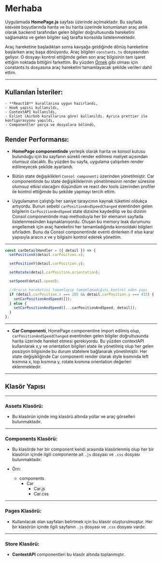 # Merhaba

Uygulamada **HomePage.js** sayfası üzerinde açılmaktadır. Bu sayfada `600x600` boyutlarında harita ve bu harita üzerinde konumlanan araç anlık olarak backend tarafından gelen bilgiler doğrultusunda hareketini sağlamakta ve gelen bilgiler sağ tarafta konsolda listelenmektedir.

Araç hareketine başladıktan sonra kavşağa geldiğinde dönüş hareketine başlarken araç başa dönüyordu. Araç bilgileri `constants.ts` dosyasından geliyor. O dosyayı kontrol ettiğimde gelen son araç bilgisinin tam işaret ettiğim noktada bittiğini farkettim. Bu yüzden [Örnek](https://streamable.com/u1uol9) gibi olması için constants.ts dosyasına araç hareketini tamamlayacak şekilde verileri dahil ettim.

---

## Kullanılan İsteriler:

    - **React18** kurallarına uygun hazırlandı,
    - Hook yapısı kullanıldı,
    - ContextAPI kullanıldı,
    - Eslint (Airbnb kurallarına göre) kullanıldı. Ayrıca prettier ile konfigürasyonu yapıldı,
    - Componentler parça ve dosyalara bölündü,

## Render Performansı:

- **HomePage componentinde** yerleşik olarak harita ve konsol kutusu bulunduğu için bu sayfanın sürekli render edilmesi maliyet açısından olumsuz olacaktı. Bu yüzden bu sayfa, uygulama çalışırken render edilmeyecek şekilde ayarlandı.

- Bütün state değişiklikleri `Consol componenti` üzerinden yönetilmiştir. Car componentinde bu state değişikliklerinin yönetilmesinin render süresine olumsuz etkisi olacağını düşündüm ve react dev tools üzerinden profiler ile kontrol ettiğimde bu şekilde yapmayı tercih ettim.

- Uygulamanın çalıştığı her saniye tarayıcının kaynak tüketimi oldukça artıyordu. Bunun sebebi `carPositionAndSpeedChanged` eventinden gelen bilgilerin `CarPositionAndSpeed` state dizisine kaydedilip ve bu dizinin Consol componentinde map methoduyla her bir elemanın sayfada listelenmesinden kaynaklanıyordu. Oluşan bu memory leak durumunu engellemek için araç hareketini her tamamladığında konsoldaki bilgileri sıfırladım. Bunu da Consol componentinde eventi dinlerken if else karar yapısıyla aracın x ve y bilgisini kontrol ederek yönettim.

---

```javascript
const carDetailHandler = ({ detail }) => {
  setPositionX(detail.carPosition.x);

  setPositionY(detail.carPosition.y);

  setRotate(detail.carPosition.orientation);

  setSpeed(detail.speed);

  //Aracın hareketini tamamlayıp tamamlamadığını kontrol eden yapı
  if (detail.carPosition.x === 285 && detail.carPosition.y === 415) {
    setCarPositionAndSpeed([]);
  } else {
    setCarPositionAndSpeed([...carPositionAndSpeed, detail]);
  }
};
```

---

- **Car Componenti**, HomePage componentine import edilmiş olup, `carPositionAndSpeedChanged` eventinden gelen bilgiler doğrultusunda harita üzerinde hareket etmesi gerekiyordu. Bu yüzden contextAPI kullanılarak x,y ve orientation bilgileri state ile yönetilmiş olup her gelen posizyon bilgisinde bu durum statelere bağlanarak yönetilmiştir. Her state değişikliğinde Car componenti render olarak style kısmında left kısmına x, top kısmına y, rotate kısmına orientation değerleri eklenmektedir.

---

## Klasör Yapısı

---

### Assets Klasörü:

- Bu klasörün içinde img klasörü altında yollar ve araç görselleri bulunmaktadır.

---

### Components Klasörü:

- Bu klasörde her bir component kendi arasında klasörlenmiş olup her bir klasörün içinde ilgili componente ait `.js` dosyası ve `.css` dosyası bulunmaktadır.

- Örn:
  - components
    - Car
      - Car.js
      - Car.css

---

### Pages Klasörü:

- Kullanılacak olan sayfaları belirtmek için bu klasör oluşturulmuştur. Her bir klasörün içinde ilgili sayfanın `.js` dosyası ve `.css` dosyası vardır.

---

### Store Klasörü:

- **ContextAPI** componentleri bu klasör altında toplanmıştır.
